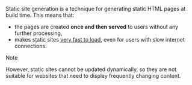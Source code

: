 Static site generation is a technique for generating static HTML pages at build time. This means that:
- the pages are created **once and then served** to users without any further processing,
- makes static sites <u>very fast to load</u>, even for users with slow internet connections. 

> [!Note]
> However, static sites cannot be updated dynamically, so they are not suitable for websites that need to display frequently changing content.